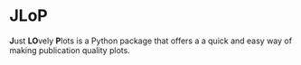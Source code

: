 # JLoP

**J**ust **LO**vely  **P**lots is a Python package that offers a a quick and easy way of making publication quality plots.

 